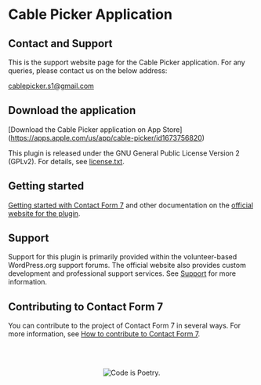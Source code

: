 

# Cable Picker Application


## Contact and Support
This is the support website page for the Cable Picker application. For any queries, please contact us on the below address:

cablepicker.s1@gmail.com




## Download the application
[Download the Cable Picker application on App Store] (https://apps.apple.com/us/app/cable-picker/id1673756820) 

This plugin is released under the GNU General Public License Version 2 (GPLv2). For details, see [license.txt](license.txt).


Getting started
---------------

[Getting started with Contact Form 7](https://contactform7.com/getting-started-with-contact-form-7/) and other documentation on the [official website for the plugin](https://contactform7.com/).


Support
-------

Support for this plugin is primarily provided within the volunteer-based WordPress.org support forums. The official website also provides custom development and professional support services. See [Support](https://contactform7.com/support/) for more information.


Contributing to Contact Form 7
------------------------------

You can contribute to the project of Contact Form 7 in several ways. For more information, see [How to contribute to Contact Form 7](https://contactform7.com/contributing/).


<br/><br/><p align="center"><img src="https://s.w.org/style/images/codeispoetry.png?1" alt="Code is Poetry." /></p>

